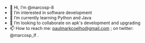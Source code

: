 - 👋 Hi, I’m @marcosp-8
- 👀 I’m interested in software development
- 🌱 I’m currently learning Python and Java
- 💞️ I’m looking to collaborate on apk's development and upgrading
- 📫 How to reach me: paulmarkcoelho@gmail.com ; on twitter: @marcosp_lf .

<!---
marcosp-8/marcosp-8 is a ✨ special ✨ repository because its `README.md` (this file) appears on your GitHub profile.
You can click the Preview link to take a look at your changes.
--->
